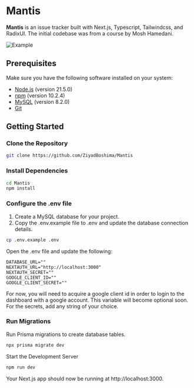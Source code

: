 # Mantis 

**Mantis** is an issue tracker built with Next.js, Typescript, Tailwindcss, and RadixUI. The initial codebase was from a course by Mosh Hamedani.

![Example](https://github.com/ZiyadBoshima/Mantis/assets/137479354/fb5b8214-7ae1-4a4e-91c1-f2a0520795a2)

## Prerequisites

Make sure you have the following software installed on your system:

- [Node.js](https://nodejs.org/) (version 21.5.0)
- [npm](https://www.npmjs.com/) (version 10.2.4)
- [MySQL](https://www.mysql.com/) (version 8.2.0)
- [Git](https://git-scm.com/)

## Getting Started

### Clone the Repository

```bash
git clone https://github.com/ZiyadBoshima/Mantis
```

### Install Dependencies

```bash
cd Mantis
npm install
```
### Configure the .env file

1. Create a MySQL database for your project.
2. Copy the .env.example file to .env and update the database connection details.

```bash
cp .env.example .env
```

Open the .env file and update the following:

```dotenv
DATABASE_URL=""
NEXTAUTH_URL="http://localhost:3000"
NEXTAUTH_SECRET=""
GOOGLE_CLIENT_ID=""
GOOGLE_CLIENT_SECRET=""
```

For now, you will need to acquire a google client id in order to login to the dashboard with a google account. This variable will become optional soon. For the secrets, add any string of your choice.

### Run Migrations
Run Prisma migrations to create database tables.

```bash
npx prisma migrate dev
```

Start the Development Server

```bash
npm run dev
```

Your Next.js app should now be running at http://localhost:3000.
